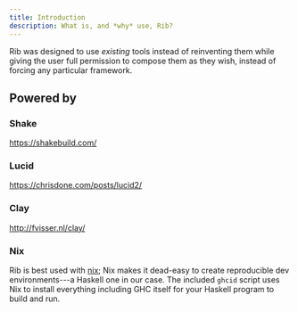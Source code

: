 ```yaml
---
title: Introduction
description: What is, and *why* use, Rib?
---
```


Rib was designed to use *existing* tools instead of reinventing them while giving the
user full permission to compose them as they wish, instead of forcing any
particular framework.

## Powered by

### Shake

https://shakebuild.com/

### Lucid

https://chrisdone.com/posts/lucid2/

### Clay

http://fvisser.nl/clay/

### Nix

Rib is best used with [nix](https://nixos.org/nix/); Nix makes it dead-easy
to create reproducible dev environments---a Haskell one in our case. The
included `ghcid` script uses Nix to install everything including GHC itself for
your Haskell program to build and run.
